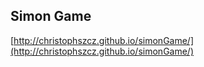 ## Simon Game 

[http://christophszcz.github.io/simonGame/](http://christophszcz.github.io/simonGame/)
